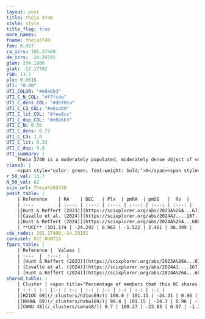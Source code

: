 ```yaml
---
layout: post
title: Theia 3740
style: style
title_flag: true
more_names: 
fname: theia3740
fov: 0.457
ra_icrs: 101.17408
de_icrs: -24.29191
glon: 234.1866
glat: -12.17702
r50: 13.7
plx: 0.9616
UTI: "0.00"
UTI_COLOR: "#e0a6b3"
UTI_C_N_COL: "#f7fcde"
UTI_C_dens_COL: "#dbf0ca"
UTI_C_C3_COL: "#a6cab9"
UTI_C_lit_COL: "#fee8cc"
UTI_C_dup_COL: "#e0a6b3"
UTI_C_N: 0.56
UTI_C_dens: 0.72
UTI_C_C3: 1.0
UTI_C_lit: 0.33
UTI_C_dup: 0.0
UTI_summary: |
    Theia 3740 is a moderately populated, moderately dense object of very high C3 quality. It was recently reported in the literature.<br><br><span style="color: #99180f; font-weight: bold;">Warning: </span>This is very likely a duplicate object, which shares a large percentage of members with at least one previously reported entry.
class3: |
    <span style="color: green; font-weight: bold;">A</span><span style="color: green; font-weight: bold;">A</span>
r_50_val: 13.7
N_50_val: 62
scix_url: Theia%203740
posit_table: |
    | Reference    | RA    | DEC   | Plx  | pmRA  | pmDE   |  Rv  |
    | :---         | :---: | :---: | :---: | :---: | :---: | :---: |
    |[Hunt & Reffert (2023)](https://scixplorer.org/abs/2023A%26A...673A.114H) | 101.253 | -24.264 | 0.955 | -1.512 | 2.466 | 36.295 |
    |[Cavallo et al. (2024)](https://scixplorer.org/abs/2024AJ....167...12C) | 101.172 | -24.309 | 0.956 | -- | -- | -- |
    |[Hunt & Reffert (2024)](https://scixplorer.org/abs/2024A%26A...686A..42H) | 101.253 | -24.264 | 0.955 | -1.512 | 2.466 | 36.295 |
    | **UCC** |101.174 | -24.292 | 0.962 | -1.522 | 2.461 | 36.399 | 
cds_radec: 101.17408,-24.29191
carousel: UCC_HUNT23
fpars_table: |
    | Reference |  Values |
    | :---  |  :---:  |
    | [Hunt & Reffert (2023)](https://scixplorer.org/abs/2023A%26A...673A.114H) | `AV50=0.119, diffAV50=0.367, MOD50=9.955, logAge50=8.83` |
    | [Cavallo et al. (2024)](https://scixplorer.org/abs/2024AJ....167...12C) | `AV50=0.33, dMod50=10.08, logAge50=8.5, [Fe/H]50=0.04` |
    | [Hunt & Reffert (2024)](https://scixplorer.org/abs/2024A%26A...686A..42H) | `MassJ=90.9239` |
shared_table: |
    | Cluster | <span title="Percentage of members that this OC shares with the ones listed">%</span>   | RA   | DEC   | Plx   | pmRA  | pmDE  | Rv | UTI |
    | :-: | :-: |:-: | :-: | :-: | :-: | :-: | :-: | :-: |
    |[H21OC 69](/_clusters/h21oc69/)| 100.0 | 101.15 | -24.31 | 0.96 | -1.52 | 2.46 | 36.01 |0.02 |
    |[HXHWL 69](/_clusters/hxhwl69/)| 98.4 | 101.15 | -24.3 | 0.96 | -1.52 | 2.46 | 36.01 |0.47 |
    |[CWNU 48](/_clusters/cwnu48/)| 9.7 | 100.27 | -23.83 | 0.97 | -1.39 | 2.39 | 30.36 |0.04 |
---
```

